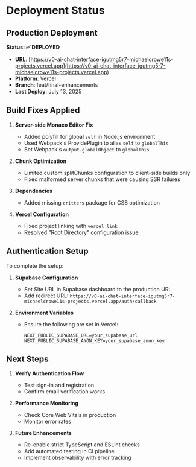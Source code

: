 # Deployment Status

## Production Deployment

**Status: ✅ DEPLOYED**

- **URL**: [https://v0-ai-chat-interface-igutmg5r7-michaelcrowe11s-projects.vercel.app](https://v0-ai-chat-interface-igutmg5r7-michaelcrowe11s-projects.vercel.app)
- **Platform**: Vercel
- **Branch**: feat/final-enhancements
- **Last Deploy**: July 13, 2025

## Build Fixes Applied

1. **Server-side Monaco Editor Fix**
   - Added polyfill for global `self` in Node.js environment
   - Used Webpack's ProvidePlugin to alias `self` to `globalThis`
   - Set Webpack's `output.globalObject` to `globalThis`

2. **Chunk Optimization**
   - Limited custom splitChunks configuration to client-side builds only
   - Fixed malformed server chunks that were causing SSR failures

3. **Dependencies**
   - Added missing `critters` package for CSS optimization

4. **Vercel Configuration**
   - Fixed project linking with `vercel link`
   - Resolved "Root Directory" configuration issue

## Authentication Setup

To complete the setup:

1. **Supabase Configuration**
   - Set Site URL in Supabase dashboard to the production URL
   - Add redirect URL: `https://v0-ai-chat-interface-igutmg5r7-michaelcrowe11s-projects.vercel.app/auth/callback`

2. **Environment Variables**
   - Ensure the following are set in Vercel:
     ```
     NEXT_PUBLIC_SUPABASE_URL=your_supabase_url
     NEXT_PUBLIC_SUPABASE_ANON_KEY=your_supabase_anon_key
     ```

## Next Steps

1. **Verify Authentication Flow**
   - Test sign-in and registration
   - Confirm email verification works

2. **Performance Monitoring**
   - Check Core Web Vitals in production
   - Monitor error rates

3. **Future Enhancements**
   - Re-enable strict TypeScript and ESLint checks
   - Add automated testing in CI pipeline
   - Implement observability with error tracking
